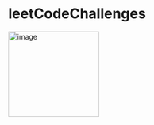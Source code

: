 # leetCodeChallenges
<img width="183" height="173" alt="image" src="https://github.com/user-attachments/assets/c30c23ca-3715-4ea3-85b7-c1c2aa9aca49" />
